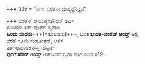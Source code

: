 +++
title = "೦೧೯ ಭರತನಾ ದುಷ್ಯನ್ತನಿನ್ದವ"

+++
ಭರತನ್ ಆ ದುಷ್ಯಂತನಿಂದ್ ಅವ-  
ತರಿಸಿದನು ತತ್-ಪೂರ್ವ-ನೃಪರಿಂ  
**ಹಿರಿದು ಸಂದನು**+++(=ಕೂಡಿದನು)+++, ಬಳಿಕ **ಭಾರತ-ವಂಶವ್ ಆಯ್ತ್** ಅಲ್ಲಿ  
ಭರತ-ಸೂನು ಸುಹೋತ್ರನ್, ಆತನ  
ವರ-ಕುಮಾರಕ ಹಸ್ತಿ, ಹಸ್ತಿನ-  
**ಪುರಿಗೆ ಹೆಸರ್ ಆಯ್ತ್** ಆತನಿಂದವೆ ನೃಪತಿ ಕೇಳ್ ಎಂದ     ॥19॥
